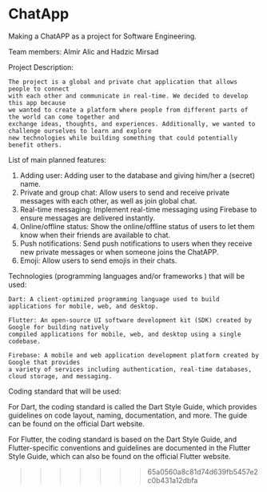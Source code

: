 
# ChatApp
Making a ChatAPP as a project for Software Engineering. 

Team members: Almir Alic and Hadzic Mirsad

Project Description: 
	
	The project is a global and private chat application that allows people to connect 
	with each other and communicate in real-time. We decided to develop this app because 
	we wanted to create a platform where people from different parts of the world can come together and 
	exchange ideas, thoughts, and experiences. Additionally, we wanted to challenge ourselves to learn and explore 
	new technologies while building something that could potentially benefit others.

List of main planned features: 

1. Adding user: Adding user to the database and giving him/her a (secret) name.
2. Private and group chat: Allow users to send and receive private messages with each other, 
   as well as join global chat.
3. Real-time messaging: Implement real-time messaging using Firebase to ensure messages are delivered instantly.
4. Online/offline status: Show the online/offline status of users to let them know when their friends are available to chat.
5. Push notifications: Send push notifications to users when they receive new private messages or when someone joins the ChatAPP.
6. Emoji: Allow users to send emojis in their chats.

Technologies (programming languages and/or frameworks ) that will be used:

    Dart: A client-optimized programming language used to build applications for mobile, web, and desktop.

    Flutter: An open-source UI software development kit (SDK) created by Google for building natively 
	compiled applications for mobile, web, and desktop using a single codebase.

    Firebase: A mobile and web application development platform created by Google that provides 
	a variety of services including authentication, real-time databases, cloud storage, and messaging.
	
Coding standard that will be used:

For Dart, the coding standard is called the Dart Style Guide, which provides guidelines on code layout, 
naming, documentation, and more. The guide can be found on the official Dart website.

For Flutter, the coding standard is based on the Dart Style Guide, and Flutter-specific conventions and 
guidelines are documented in the Flutter Style Guide, which can also be found on the official Flutter website.
>>>>>>> 65a0560a8c81d74d639fb5457e2c0b431a12dbfa
